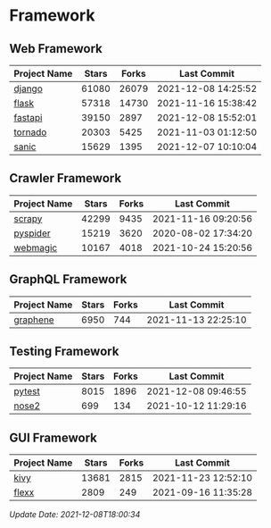 # Framework

## Web Framework
| Project Name | Stars | Forks | Last Commit |
| ------------ | ----- | ----- | ----------- |
| [django](https://github.com/django/django) | 61080 | 26079 | 2021-12-08 14:25:52 |
| [flask](https://github.com/pallets/flask) | 57318 | 14730 | 2021-11-16 15:38:42 |
| [fastapi](https://github.com/tiangolo/fastapi) | 39150 | 2897 | 2021-12-08 15:52:01 |
| [tornado](https://github.com/tornadoweb/tornado) | 20303 | 5425 | 2021-11-03 01:12:50 |
| [sanic](https://github.com/sanic-org/sanic) | 15629 | 1395 | 2021-12-07 10:10:04 |

## Crawler Framework
| Project Name | Stars | Forks | Last Commit |
| ------------ | ----- | ----- | ----------- |
| [scrapy](https://github.com/scrapy/scrapy) | 42299 | 9435 | 2021-11-16 09:20:56 |
| [pyspider](https://github.com/binux/pyspider) | 15219 | 3620 | 2020-08-02 17:34:20 |
| [webmagic](https://github.com/code4craft/webmagic) | 10167 | 4018 | 2021-10-24 15:20:56 |

## GraphQL Framework
| Project Name | Stars | Forks | Last Commit |
| ------------ | ----- | ----- | ----------- |
| [graphene](https://github.com/graphql-python/graphene) | 6950 | 744 | 2021-11-13 22:25:10 |

## Testing Framework
| Project Name | Stars | Forks | Last Commit |
| ------------ | ----- | ----- | ----------- |
| [pytest](https://github.com/pytest-dev/pytest) | 8015 | 1896 | 2021-12-08 09:46:55 |
| [nose2](https://github.com/nose-devs/nose2) | 699 | 134 | 2021-10-12 11:29:16 |

## GUI Framework
| Project Name | Stars | Forks | Last Commit |
| ------------ | ----- | ----- | ----------- |
| [kivy](https://github.com/kivy/kivy) | 13681 | 2815 | 2021-11-23 12:52:10 |
| [flexx](https://github.com/flexxui/flexx) | 2809 | 249 | 2021-09-16 11:35:28 |

*Update Date: 2021-12-08T18:00:34*